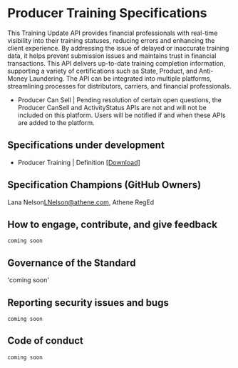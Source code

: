 # Producer Training Specifications

This Training Update API provides financial professionals with real-time visibility into their training statuses, reducing errors and enhancing the client experience. By addressing the issue of delayed or inaccurate training data, it helps prevent submission issues and maintains trust in financial transactions. This API delivers up-to-date training completion information, supporting a variety of certifications such as State, Product, and Anti-Money Laundering. The API can be integrated into multiple platforms, streamlining processes for distributors, carriers, and financial professionals.


- Producer Can Sell | Pending resolution of certain open questions, the Producer CanSell and ActivityStatus APIs are not and will not be included on this platform. Users will be notified if and when these APIs are added to the platform.

## Specifications under development
- Producer Training | Definition [[Download]](/Specifications)

## Specification Champions (GitHub Owners)
Lana Nelson<LNelson@athene.com>, Athene
RegEd 

## How to engage, contribute, and give feedback

`coming soon`

## Governance of the Standard
'coming soon'

## Reporting security issues and bugs

`coming soon`

## Code of conduct

`coming soon`
